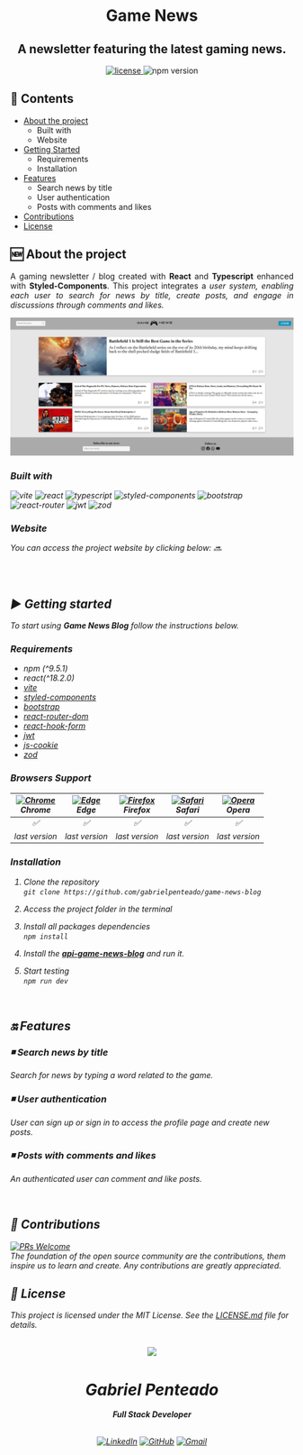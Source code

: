 <h1 align="center">
   <strong>Game News</strong>
</h1>

<h2 align="center">
 A newsletter featuring the latest gaming news.
</h2>

<div align="center">
  <a href="https://github.com/gabrielpenteado/game-news-blog/blob/main/LICENSE.md">
    <img src="https://img.shields.io/github/license/gabrielpenteado/mydearpage?color=informational" alt="license"/>
  </a>

  <img src="https://img.shields.io/static/v1?label=npm&message=v9.5.1&color=informational&style=flat-square" alt="npm version">

  <!-- <img src="https://img.shields.io/website?down_color=red&down_message=offline&style=flat-square&up_color=008000&up_message=online&url=https%3A%2F%2Fmydearpage.netlify.app" alt="website status"> -->
</div>

## 📑 Contents
- [About the project](#-about-the-project)
  - Built with
  - Website
- [Getting Started](#-getting-started)
  - Requirements
  - Installation
- [Features](#-features)
  - Search news by title
  - User authentication
  - Posts with comments and likes
- [Contributions](#-contributions)
- [License](#-license)
  <br>

## 🆕 About the project
<p align="justify"> 
   A gaming newsletter / blog created with <strong>React</strong> and <strong>Typescript</strong> enhanced with
   <strong>Styled-Components</strong>.
   This project integrates a <em>user system<em>, enabling each user to search for news by title, create posts, and engage in discussions through <em>comments<em> and <em>likes<em>. 
</p>

<p align="center">
    <img src="https://raw.githubusercontent.com/gabrielpenteado/game-news-blog/main/public/gamenewsblog.jpg"> 
</p>

### Built with
![vite](https://img.shields.io/badge/Vite-B73BFE?style=for-the-badge&logo=vite&logoColor=FFD62E)
![react](https://img.shields.io/badge/React-61DAFB?logo=react&logoColor=000&style=for-the-badge)
![typescript](https://img.shields.io/badge/TypeScript-007ACC?style=for-the-badge&logo=typescript&logoColor=white)
![styled-components](https://img.shields.io/badge/styled--components-DB7093?style=for-the-badge&logo=styled-components&logoColor=white)
![bootstrap](https://img.shields.io/badge/Bootstrap-7952B3?logo=bootstrap&logoColor=fff&style=for-the-badge)
![react-router](https://img.shields.io/badge/React_Router-CA4245?style=for-the-badge&logo=react-router&logoColor=white)
![jwt](https://img.shields.io/badge/JSON%20Web%20Tokens-000?logo=jsonwebtokens&logoColor=fff&style=for-the-badge)
![zod](https://img.shields.io/badge/Zod-3E67B1?logo=zod&logoColor=fff&style=for-the-badge)


### Website
You can access the project website by clicking below:
🔜
<!-- [![vercel](https://img.shields.io/badge/Vercel-000000?style=for-the-badge&logo=vercel&logoColor=white)](https://www.google.com) -->
<br>
<br>

## ▶️ Getting started 
To start using <strong>Game News Blog</strong> follow the instructions below.

### Requirements
- npm (^9.5.1)
- react(^18.2.0)
- [vite](https://vitejs.dev/guide/)
- [styled-components](https://styled-components.com/)
- [bootstrap](https://getbootstrap.com/docs/5.3/getting-started/introduction/)
- [react-router-dom](https://reactrouter.com/en/main)
- [react-hook-form](https://react-hook-form.com/get-started)
- [jwt](https://jwt.io/)
- [js-cookie](https://www.npmjs.com/package/js-cookie)
- [zod](https://zod.dev/)

### Browsers Support
[<img src="https://raw.githubusercontent.com/alrra/browser-logos/main/src/chrome/chrome_24x24.png" alt="Chrome" />](https://www.google.com/intl/en/chrome/)<br> Chrome | [<img src="https://raw.githubusercontent.com/alrra/browser-logos/main/src/edge/edge_24x24.png" alt="Edge" />](https://www.microsoft.com/en-us/edge)<br> Edge | [<img src="https://raw.githubusercontent.com/alrra/browser-logos/main/src/firefox/firefox_24x24.png" alt="Firefox" />](https://www.mozilla.org/en-US/firefox/new/)<br> Firefox | [<img src="https://raw.githubusercontent.com/alrra/browser-logos/main/src/safari/safari_24x24.png" alt="Safari" />](https://www.apple.com/br/safari/)<br> Safari | [<img src="https://raw.githubusercontent.com/alrra/browser-logos/main/src/opera/opera_24x24.png" alt="Opera" />](https://www.opera.com)<br> Opera 
|:------------:|:------------:|:-----------: |:------------:|:------------:|
|      ✅      |      ✅      |     ✅      |      ✅      |      ✅      |
| last version | last version | last version | last version | last version |


### Installation
1. Clone the repository<br>
`git clone https://github.com/gabrielpenteado/game-news-blog`

2. Access the project folder in the terminal

3. Install all packages dependencies<br> 
`npm install`

4. Install the [***api-game-news-blog***](https://github.com/gabrielpenteado/api-game-news-blog) and run it.

5. Start testing<br>
`npm run dev`
<br>

## 🔛 Features

### ◾ Search news by title
<p>Search for news by typing a word related to the game.</p>

### ◾ User authentication
<p>User can sign up or sign in to access the profile page and create new posts.</p>

### ◾ Posts with comments and likes
<p>An authenticated user can comment and like posts.</p>

<br>

## 🤝 Contributions
[![PRs Welcome](https://img.shields.io/badge/PRs-welcome-brightgreen.svg?style=flat-square)](http://makeapullrequest.com)<br>
The foundation of the open source community are the contributions, them inspire us to learn and create. Any contributions are greatly appreciated.

## 📄 License
This project is licensed under the MIT License. See the [LICENSE.md](https://github.com/gabrielpenteado/game-news-blog/blob/main/LICENSE.md) file for details.
<br>
<br>

<div align="center">
  <img src="https://images.weserv.nl/?url=avatars.githubusercontent.com/u/63300269?v=4&h=100&w=100&fit=cover&mask=circle&maxage=7d" />
  <h1>Gabriel Penteado</h1>
  <strong>Full Stack Developer</strong>
  <br/>
  <br/>

  [![LinkedIn](https://img.shields.io/badge/LinkedIn-0077B5?style=for-the-badge&logo=linkedin&logoColor=white)](https://www.linkedin.com/in/gabriel-penteado)
  [![GitHub](https://img.shields.io/badge/GitHub-100000?style=for-the-badge&logo=github&logoColor=white)](https://github.com/gabrielpenteado)
  [![Gmail](https://img.shields.io/badge/gabripenteado@gmail.com-D14836?style=for-the-badge&logo=gmail&logoColor=white)](mailto:gabripenteado@gmail.com)
  <br />
  <br />
</div>
